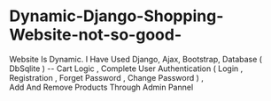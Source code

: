 # Dynamic-Django-Shopping-Website-not-so-good-
Website Is Dynamic. I Have Used Django, Ajax, Bootstrap, Database ( DbSqlite ) -- Cart Logic , 
Complete User Authentication ( Login , Registration , Forget Password , Change Password )  ,  
Add And Remove Products Through Admin Pannel
